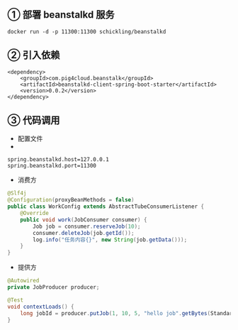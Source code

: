 ## ① 部署  beanstalkd 服务


```shell
docker run -d -p 11300:11300 schickling/beanstalkd
```


## ② 引入依赖

```shell
<dependency>
    <groupId>com.pig4cloud.beanstalk</groupId>
    <artifactId>beanstalkd-client-spring-boot-starter</artifactId>
    <version>0.0.2</version>
</dependency>
```

## ③ 代码调用

- 配置文件
- 
```properties
spring.beanstalkd.host=127.0.0.1
spring.beanstalkd.port=11300
```

- 消费方
```java
@Slf4j
@Configuration(proxyBeanMethods = false)
public class WorkConfig extends AbstractTubeConsumerListener {
    @Override
    public void work(JobConsumer consumer) {
        Job job = consumer.reserveJob(10);
        consumer.deleteJob(job.getId());
        log.info("任务内容{}", new String(job.getData()));
    }
}
```

- 提供方
```java
@Autowired
private JobProducer producer;

@Test
void contextLoads() {
    long jobId = producer.putJob(1, 10, 5, "hello job".getBytes(StandardCharsets.UTF_8));
}
```
